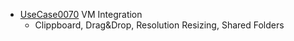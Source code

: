   * [UseCase0070](UseCase0070.md) VM Integration
    * Clippboard, Drag&Drop, Resolution Resizing, Shared Folders